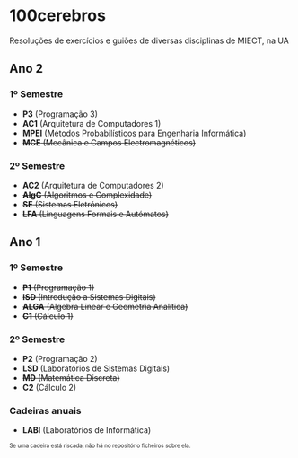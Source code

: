 # 100cerebros
Resoluções de exercícios e guiões de diversas disciplinas de MIECT, na UA

## Ano 2
### 1º Semestre
- **P3** (Programação 3)
- **AC1** (Arquitetura de Computadores 1)
- **MPEI** (Métodos Probabilísticos para Engenharia Informática)
- <del>**MCE** (Mecânica e Campos Electromagnéticos)</del>

### 2º Semestre
- **AC2** (Arquitetura de Computadores 2)
- <del>**AlgC** (Algoritmos e Complexidade)</del>
- <del>**SE** (Sistemas Eletrónicos)</del>
- <del>**LFA** (Linguagens Formais e Autómatos)</del>

## Ano 1
### 1º Semestre
- <del>**P1** (Programação 1)</del>
- <del>**ISD** (Introdução a Sistemas Digitais)</del>
- <del>**ALGA** (Algebra Linear e Geometria Analítica)</del>
- <del>**C1** (Cálculo 1)</del>
### 2º Semestre
- **P2** (Programação 2)
- **LSD** (Laboratórios de Sistemas Digitais)
- <del>**MD** (Matemática Discreta)</del>
- **C2** (Cálculo 2)
### Cadeiras anuais
- **LABI** (Laboratórios de Informática)

<sub><sup>Se uma cadeira está riscada, não há no repositório ficheiros sobre ela.</sup></sub>
